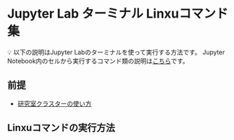 # Jupyter Lab ターミナル Linxuコマンド集

:bulb: 以下の説明はJupyter Labのターミナルを使って実行する方法です。
Jupyter Notebook内のセルから実行するコマンド類の説明は[こちら](k8s-linux-commands.md)です。

## 前提

- [研究室クラスターの使い方](README.md)

## Linxuコマンドの実行方法
